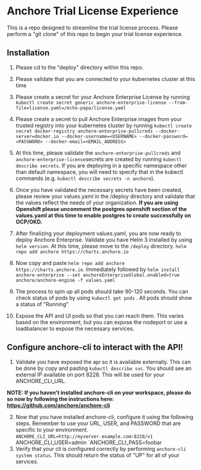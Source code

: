# Anchore Trial License Experience
This is a repo designed to streamline the trial license process. Please perform a "git clone" of this repo to begin your trial license experience.

## Installation 
1. Please cd to the "deploy" directory within this repo. 

2. Please validate that you are connected to your kubernetes cluster at this time 

3. Please create a secret for your Anchore Enterprise License by running `kubectl create secret generic anchore-enterprise-license --from-file=license.yaml=/echo-papa/license.yaml`

4. Please create a secret to pull Anchore Enterprise images from your trusted registry into your kubernetes cluster by running `kubectl create secret docker-registry anchore-enterprise-pullcreds --docker-server=docker.io --docker-username=<USERNAME> --docker-password=<PASSWORD> --docker-email=<EMAIL_ADDRESS>`
5. At this time, please validate the `anchore-enterprise-pullcreds` and `anchore-enterprise-license`secrets are created by running `kubectl describe secrets`. If you are deploying in a specific namespace other than default namespace, you will need to specify that in the kubectl commands (e.g. `kubectl describe secrets -n anchore`). 

6. Once you have validated the necessary secrets have been created, please review your values.yaml in the /deploy directory and validate that the values reflect the needs of your organization. **If you are using Openshift please uncomment the postgres openshift section of the values.yaml at this time to enable postgres to create successfully on OCP/OKD.**

7. After finalizing your deployment values.yaml, you are now ready to deploy Anchore Enterprise. Validate you have Helm 3 installed by using `helm version`. At this time, please move to the `/deploy` directory. 
`helm repo add anchore https://charts.anchore.io`

8. Now copy and paste `helm repo add anchore https://charts.anchore.io`. Immediately followed by `helm install anchore-enterprise --set anchoreEnterpriseGlobal.enabled=true anchore/anchore-engine -f values.yaml`

9. The process to spin up all pods should take 90-120 seconds. You can check status of pods by using `kubectl get pods` . All pods should show a status of "Running"

10. Expose the API and UI pods so that you can reach them. This varies based on the environment, but you can expose the nodeport or use a loadbalancer to expose the necessary services.

## Configure anchore-cli to interact with the API! 

1. Validate you have exposed the api so it is available externally. This can be done by copy and pasting `kubectl describe svc`. You should see an external IP available on port 8228. This will be used for your ANCHORE_CLI_URL.

 **NOTE: If you haven't installed anchore-cli on your workspace, please do so now by following the instructions here: https://github.com/anchore/anchore-cli**
 
2. Now that you have installed anchore-cli, configure it using the following steps. Remember to use your URL, USER, and PASSWORD that are specific to your environment. 
    `ANCHORE_CLI_URL=http://myserver.example.com:8228/v1
    `ANCHORE_CLI_USER=admin
    `ANCHORE_CLI_PASS=foobar
3. Verify that your cli is configured correctly by performing `anchore-cli system status`. This should return the status of "UP" for all of your services. 

   


